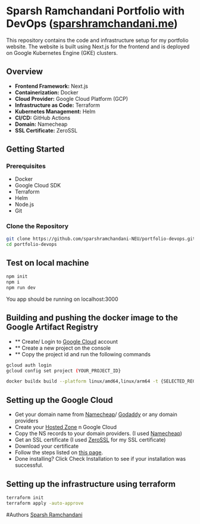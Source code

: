 # Sparsh Ramchandani Portfolio with DevOps ([sparshramchandani.me]([url](https://sparshramchandani.me/)))
This repository contains the code and infrastructure setup for my portfolio website. The website is built using Next.js for the frontend and is deployed on Google Kubernetes Engine (GKE) clusters. 

## Overview

- **Frontend Framework:** Next.js
- **Containerization:** Docker
- **Cloud Provider:** Google Cloud Platform (GCP)
- **Infrastructure as Code:** Terraform
- **Kubernetes Management:** Helm
- **CI/CD:** GitHub Actions
- **Domain:** Namecheap
- **SSL Certificate:** ZeroSSL

## Getting Started

### Prerequisites

- Docker
- Google Cloud SDK
- Terraform
- Helm
- Node.js
- Git

### Clone the Repository

```bash
git clone https://github.com/sparshramchandani-NEU/portfolio-devops.git
cd portfolio-devops
```

## Test on local machine
```bash
npm init
npm i
npm run dev
```
You app should be running on localhost:3000

## Building and pushing the docker image to the Google Artifact Registry
- ** Create/ Login to [Google Cloud]([url](https://cloud.google.com/)) account
- ** Create a new project on the console
- ** Copy the project id and run the following commands
```bash
gcloud auth login                                      
gcloud config set project (YOUR_PROJECT_ID}
```

```bash
docker buildx build --platform linux/amd64,linux/arm64 -t {SELECTED_REGION}-docker.pkg.dev/{YOUR_PROJECT_ID}/{IMAGE}:latest --output type=registry .
```

## Setting up the Google Cloud
- Get your domain name from [Namecheap]([url](https://www.namecheap.com/))/ [Godaddy]([url](https://www.godaddy.com/)) or any domain providers
- Create your [Hosted Zone]([url](https://cloud.google.com/dns/docs/zones)) n Google Cloud
- Copy the NS records to your domain providers. (I used [Namecheap]([url](https://www.namecheap.com/support/knowledgebase/article.aspx/434/2237/how-do-i-set-up-host-records-for-a-domain/)))
- Get an SSL certificate (I used [ZeroSSL]([url](https://zerossl.com/)) for my SSL certificate)
- Download your certificate
- Follow the steps listed on [this page]([url](https://help.zerossl.com/hc/en-us/articles/360058295994-Installing-SSL-Certificate-on-Google-App-Engine)).
- Done installing? Click Check Installation to see if your installation was successful.

## Setting up the infrastructure using terraform
```bash
terraform init
terraform apply -auto-approve
```

#Authors
[Sparsh Ramchandani]([url](https://www.linkedin.com/in/sparsh-ramchandani))
